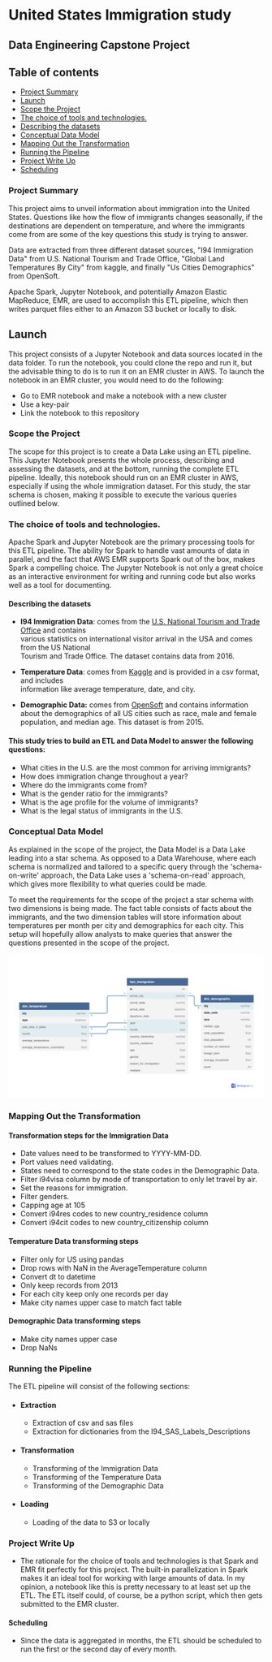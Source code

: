 



# United States Immigration study

## Data Engineering Capstone Project



## Table of contents

* [Project Summary](#Project_Summary)
* [Launch](#Launch)
* [Scope the Project](#Scope_the_Project)
* [The choice of tools and technologies.](#The_choice_of_tools_and_technologies.)
* [Describing the datasets](#Describing_the_datasets)
* [Conceptual Data Model](#Conceptual_Data_Model)
* [Mapping Out the Transformation](#Mapping_Out_the_Transformation)
* [Running the Pipeline](#Running_the_Pipeline)
* [Project Write Up](#Project_Write_Up)
* [Scheduling](#Scheduling)


### Project Summary
This project aims to unveil information about immigration into the United States. Questions like how the flow of immigrants changes seasonally, if the destinations are dependent on temperature, and where the immigrants come from are some of the key questions this study is trying to answer.

Data are extracted from three different dataset sources, "I94 Immigration Data" from U.S. National Tourism and Trade Office, "Global Land Temperatures By City" from kaggle, and finally "Us Cities Demographics" from OpenSoft.

Apache Spark, Jupyter Notebook, and potentially Amazon Elastic MapReduce, EMR, are used to accomplish this ETL pipeline, which then writes parquet files either to an Amazon S3 bucket or locally to disk.

## Launch

This project consists of a Jupyter Notebook and data sources located in the data folder. To run the notebook, you could clone the repo and run it, but the advisable thing to do is to run it on an EMR cluster in AWS. To launch the notebook in an EMR cluster, you would need to do the following:


- Go to EMR notebook and make a notebook with a new cluster
- Use a key-pair
- Link the notebook to this repository

### Scope the Project

The scope for this project is to create a Data Lake using an ETL pipeline. This Jupyter Notebook presents the whole process, describing and assessing the datasets, and at the bottom, running the complete ETL pipeline.  Ideally, this notebook should run on an EMR cluster in AWS, especially if using the whole immigration dataset. For this study, the star schema is chosen, making it possible to execute the various queries outlined below.  


### The choice of tools and technologies.

Apache Spark and Jupyter Notebook are the primary processing tools for this ETL pipeline. The ability for Spark to handle vast amounts of data in parallel, and the fact that AWS EMR supports Spark out of the box, makes Spark a compelling choice. The Jupyter Notebook is not only a great choice as an interactive environment for writing and running code but also works well as a tool for documenting.


#### Describing the datasets

- **I94 Immigration Data**: comes from the [U.S. National Tourism and Trade Office](https://travel.trade.gov/research/reports/i94/historical/2016.html) and contains  
various statistics on international visitor arrival in the USA and comes from the US National  
Tourism and Trade Office. The dataset contains data from 2016.


- **Temperature Data**: comes from [Kaggle](https://www.kaggle.com/berkeleyearth/climate-change-earth-surface-temperature-data) and is provided in a csv format, and includes  
information like average temperature, date, and city.


- **Demographic Data:** comes from [OpenSoft](https://public.opendatasoft.com/explore/dataset/us-cities-demographics/export/) and contains information about the demographics of all US cities such as race, male and female population, and median age. This dataset is from 2015.


#### This study tries to build an ETL and Data Model to answer the following questions:

- What cities in the U.S. are the most common for arriving immigrants?
- How does immigration change throughout a year?
- Where do the immigrants come from?
- What is the gender ratio for the immigrants?
- What is the age profile for the volume of immigrants?
- What is the legal status of immigrants in the U.S.





### Conceptual Data Model

As explained in the scope of the project, the Data Model is a Data Lake leading into a star schema. As opposed to a Data Warehouse, where each schema is normalized and tailored to a specific query through the 'schema-on-write' approach, the Data Lake uses a 'schema-on-read' approach, which gives more flexibility to what queries could be made.

To meet the requirements for the scope of the project a star schema with two dimensions is being made. The fact table consists of facts about the immigrants, and the two dimension tables will store information about temperatures per month per city and demographics for each city. This setup will hopefully allow analysts to make queries that answer the questions presented in the scope of the project.




![Bilde](./img/Table_diagram.png)





### Mapping Out the Transformation



#### Transformation steps for the Immigration Data
- Date values need to be transformed to YYYY-MM-DD.
- Port values need validating.
- States need to correspond to the state codes in the Demographic Data.
- Filter i94visa column by mode of transportation to only let travel by air.
- Set the reasons for immigration.
- Filter genders.
- Capping age at 105
- Convert i94res codes to new country_residence column
- Convert i94cit codes to new country_citizenship column



#### Temperature Data transforming steps
- Filter only for US using pandas
- Drop rows with NaN in the AverageTemperature column
- Convert dt to datetime
- Only keep records from 2013
- For each city keep only one records per day
- Make city names upper case to match fact table




#### Demographic Data transforming steps
- Make city names upper case
- Drop NaNs


### Running the Pipeline


The ETL pipeline will consist of the following sections:
- #### Extraction
    - Extraction of csv and sas files
    - Extraction for dictionaries from the I94_SAS_Labels_Descriptions
- #### Transformation
    - Transforming of the Immigration Data
    - Transforming of the Temperature Data
    - Transforming of the Demographic Data
- #### Loading
    - Loading of the data to S3 or locally






### Project Write Up

* The rationale for the choice of tools and technologies is that Spark and EMR fit perfectly for this project. The built-in parallelization in Spark makes it an ideal tool for working with large amounts of data. In my opinion, a notebook like this is pretty necessary to at least set up the ETL. The ETL itself could, of course, be a python script, which then gets submitted to the EMR cluster.


#### Scheduling
* Since the data is aggregated in months, the ETL should be scheduled to run the first or the second day of every month.
